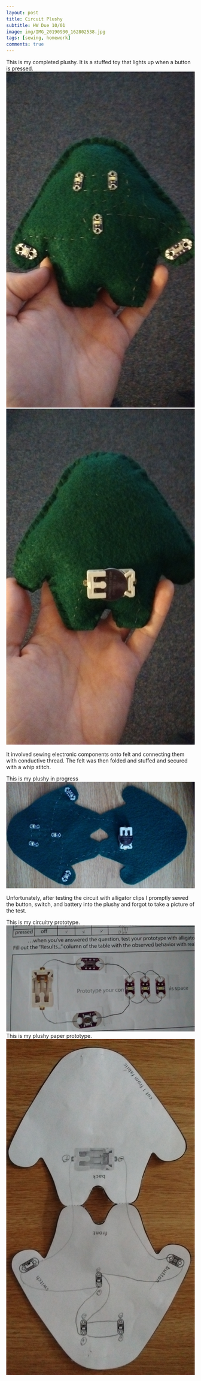 ```yaml
---
layout: post
title: Circuit Plushy
subtitle: HW Due 10/01
image: img/IMG_20190930_162802538.jpg
tags: [sewing, homework]
comments: true
---
```


This is my completed plushy. It is a stuffed toy that lights up when a button is pressed. 
![plushy front](/img/IMG_20190930_175432187.jpg)
![plushy back](/img/IMG_20190930_175440198.jpg)


It involved sewing electronic components onto felt and connecting them with conductive thread. The felt was then folded and stuffed and secured with a whip stitch.

This is my plushy in progress
![flat plushy](/img/IMG_20190930_162802538.jpg)

Unfortunately, after testing the circuit with alligator clips I promptly sewed the button, switch, and battery into the plushy and forgot to take a picture of the test.

This is my circuitry prototype. 
![paper prototype](/img/IMG_20190930_162740275.jpg)
This is my plushy paper prototype. 
![paper prototype](img/IMG_20190930_164306480.jpg)



